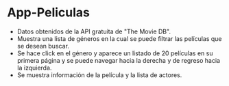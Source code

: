 # App-Peliculas
- Datos obtenidos de la API gratuita de "The Movie DB".
- Muestra una lista de géneros en la cual se puede filtrar las películas que se desean buscar.
- Se hace click en el género y aparece un listado de 20 películas en su primera página y se puede navegar hacia la derecha y de regreso hacia la izquierda.
- Se muestra información de la película y la lista de actores.
